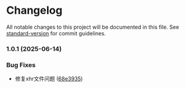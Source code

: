 # Changelog

All notable changes to this project will be documented in this file. See [standard-version](https://github.com/conventional-changelog/standard-version) for commit guidelines.

### 1.0.1 (2025-06-14)


### Bug Fixes

* 修复xhr文件问题 ([68e3935](https://github.com/fappoint/monitor-h5-sdk/commit/68e39350043d450e8fe4226534bd0a51ff7e2e1d))
